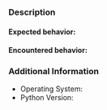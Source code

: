 ### Description

#### Expected behavior:

#### Encountered behavior:


### Additional Information

- Operating System:
- Python Version:
